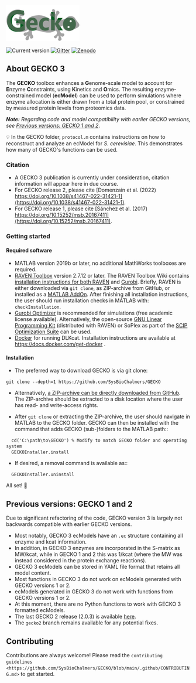 <img src="./GECKO.png" width="200px">

![Current version](https://badge.fury.io/gh/sysbiochalmers%2Fgecko.svg)
[![Gitter](https://badges.gitter.im/SysBioChalmers/GECKO.svg)](https://gitter.im/SysBioChalmers/GECKO)
[![Zenodo](https://zenodo.org/badge/DOI/10.5281/zenodo.7699818.svg)](https://doi.org/10.5281/zenodo.7699818)

## About GECKO 3

The **GECKO** toolbox enhances a **G**enome-scale model to account for **E**nzyme **C**onstraints, using **K**inetics and **O**mics. The resulting enzyme-constrained model (**ecModel**) can be used to perform simulations where enzyme allocation is either drawn from a total protein pool, or constrained by measured protein levels from proteomics data.

_**Note:** Regarding code and model compatibility with earlier GECKO versions, see [Previous versions: GECKO 1 and 2](#previous-versions-gecko-1-and-2)_.

💡 In the GECKO folder, `protocol.m` contains instructions on how to reconstruct and analyze an ecModel for _S. cerevisiae_. This demonstrates how many of GECKO's functions can be used.

### Citation

- A GECKO 3 publication is currently under consideration, citation information will appear here in due course.
- For GECKO release 2, please cite [Domenzain et al. (2022) https://doi.org/10.1038/s41467-022-31421-1](https://doi.org/10.1038/s41467-022-31421-1).
- For GECKO release 1, please cite [Sánchez et al. (2017) https://doi.org/10.15252/msb.20167411](https://doi.org/10.15252/msb.20167411).

### Getting started

#### Required software

- MATLAB version 2019b or later, no additional MathWorks toolboxes are required.
- [RAVEN Toolbox](https://github.com/SysBioChalmers/RAVEN) version 2.7.12 or later. The RAVEN Toolbox Wiki contains [installation instructions for both RAVEN](https://github.com/SysBioChalmers/RAVEN/wiki/Installation) and [Gurobi](https://github.com/SysBioChalmers/RAVEN/wiki/Installation#solvers). Briefly, RAVEN is either downloaded via `git clone`, as ZIP-archive from GitHub, or installed as a [MATLAB AddOn](https://se.mathworks.com/matlabcentral/fileexchange/112330-raven-toolbox). After finishing all installation instructions, the user should run installation checks in MATLAB with: `checkInstallation`.
- [Gurobi Optimizer](https://www.gurobi.com/solutions/gurobi-optimizer/) is recommended for simulations (free academic license available). Alternatively, the open-source [GNU Linear Programming Kit](https://www.gnu.org/software/glpk/) (distributed with RAVEN) or SoPlex as part of the [SCIP Optimization Suite](https://scipopt.org/) can be used.
- [Docker](https://www.docker.com/) for running DLKcat. Installation instructions are available at https://docs.docker.com/get-docker .

#### Installation

- The preferred way to download GECKO is via git clone:

```
git clone --depth=1 https://github.com/SysBioChalmers/GECKO
```

- Alternatively, [a ZIP-archive can be directly downloaded from GitHub](https://github.com/SysBioChalmers/GECKO/releases). The ZIP-archive should be extracted to a disk location where the user has read- and write-access rights.

- After `git clone` or extracting the ZIP-archive, the user should navigate in MATLAB to the GECKO folder. GECKO can then be installed with the command that adds GECKO (sub-)folders to the MATLAB path::

```
  cd('C:\path\to\GECKO') % Modify to match GECKO folder and operating system
  GECKOInstaller.install
```

- If desired, a removal command is available as::

```
  GECKOInstaller.uninstall
```

All set! 🚀

## Previous versions: GECKO 1 and 2

Due to significant refactoring of the code, GECKO version 3 is largely not backwards compatible with earlier GECKO versions.

- Most notably, GECKO 3 ecModels have an `.ec` structure containing all enzyme and kcat information.
- In addition, in GECKO 3 enzymes are incorporated in the S-matrix as MW/kcat, while in GECKO 1 and 2 this was 1/kcat (where the MW was instead considered in the protein exchange reactions).
- GECKO 3 ecModels can be stored in YAML file format that retains all model content.
- Most functions in GECKO 3 do not work on ecModels generated with GECKO versions 1 or 2.
- ecModels generated in GECKO 3 do not work with functions from GECKO versions 1 or 2.
- At this moment, there are no Python functions to work with GECKO 3 formatted ecModels.
- The last GECKO 2 release (2.0.3) is available [here](https://github.com/SysBioChalmers/GECKO/releases/tag/v2.0.3).
- The `gecko2` branch remains available for any potential fixes.

## Contributing

Contributions are always welcome! Please read the `contributing guidelines <https://github.com/SysBioChalmers/GECKO/blob/main/.github/CONTRIBUTING.md>` to get started.
